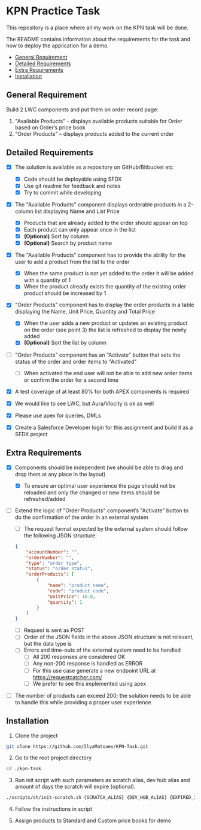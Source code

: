 # KPN Practice Task

This repository is a place where all my work on the KPN task will be done.

The README contains information about the requirements for the task and how to deploy the application for a demo.

-   [General Requirement](#general-requirement)
-   [Detailed Requirements](#detailed-requirements)
-   [Extra Requirements](#extra-requirements)
-   [Installation](#installation)

## General Requirement

Build 2 LWC components and put them on order record page:

1. "Available Products" - displays available products suitable for Order based on Order’s price book
2. "Order Products" – displays products added to the current order

## Detailed Requirements

-   [x] The solution is available as a repository on GitHub/Bitbucket etc

    -   [x] Code should be deployable using SFDX
    -   [x] Use git readme for feedback and notes
    -   [x] Try to commit while developing

-   [x] The "Available Products" component displays orderable products in a 2-column list displaying Name and List Price

    -   [x] Products that are already added to the order should appear on top
    -   [x] Each product can only appear once in the list
    -   [x] **(Optional)** Sort by column
    -   [x] **(Optional)** Search by product name

-   [x] The "Available Products" component has to provide the ability for the user to add a product from the list to the order

    -   [x] When the same product is not yet added to the order it will be added with a quantity of 1
    -   [x] When the product already exists the quantity of the existing order product should be increased by 1

-   [x] "Order Products" component has to display the order products in a table displaying the Name, Unit Price, Quantity and Total Price

    -   [x] When the user adds a new product or updates an existing product on the order (see point 3) the list is refreshed to display the newly added
    -   [x] **(Optional)** Sort the list by column

-   [ ] "Order Products" component has an "Activate" button that sets the status of the order and order items to "Activated"

    -   [ ] When activated the end user will not be able to add new order items or confirm the order for a second time

-   [x] A test coverage of at least 80% for both APEX components is required

-   [x] We would like to see LWC, but Aura/Vlocity is ok as well

-   [x] Please use apex for queries, DMLs

-   [x] Create a Salesforce Developer login for this assignment and build it as a SFDX project

## Extra Requirements

-   [x] Components should be independent (we should be able to drag and drop them at any place in the layout)

    -   [x] To ensure an optimal user experience the page should not be reloaded and only the changed or new items should be refreshed/added

-   [ ] Extend the logic of "Order Products" component’s "Activate" button to do the confirmation of the order in an external system

    -   [ ] The request format expected by the external system should follow the following JSON structure:

    ```json
    {
        "accountNumber": "",
        "orderNumber": "",
        "type": "order type",
        "status": "order status",
        "orderProducts": [
            {
                "name": "product name",
                "code": "product code",
                "unitPrice": 10.0,
                "quantity": 1
            }
        ]
    }
    ```

    -   [ ] Request is sent as POST
    -   [ ] Order of the JSON fields in the above JSON structure is not relevant, but the data type is
    -   [ ] Errors and time-outs of the external system need to be handled
        -   [ ] All 200 responses are considered OK
        -   [ ] Any non-200 response is handled as ERROR
        -   [ ] For this use case generate a new endpoint URL at https://requestcatcher.com/
        -   [ ] We prefer to see this implemented using apex

-   [ ] The number of products can exceed 200; the solution needs to be able to handle this while providing a proper user experience

## Installation

1. Clone the project

```bash
git clone https://github.com/IlyaMatsuev/KPN-Task.git
```

2. Go to the root project directory

```bash
cd ./kpn-task
```

3. Run init script with such parameters as scratch alias, dev hub alias and amount of days the scratch will expire (optional).

```bash
./scripts/sh/init-scratch.sh {SCRATCH_ALIAS} {DEV_HUB_ALIAS} {EXPIRED_IN_DAYS}
```

4. Follow the instructions in script

5. Assign products to Standard and Custom price books for demo
